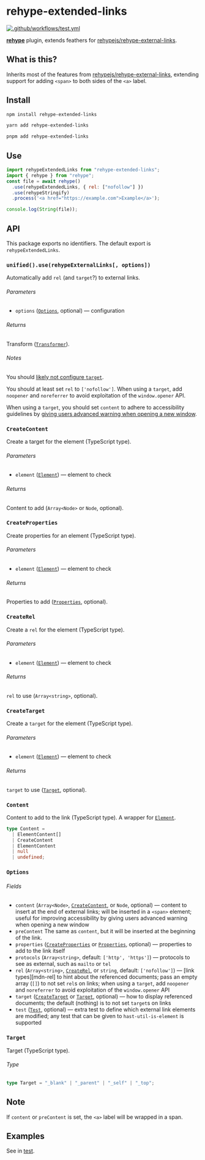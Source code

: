 # rehype-extended-links

[![.github/workflows/test.yml](https://github.com/yy4382/rehype-extended-links/actions/workflows/test.yml/badge.svg)](https://github.com/yy4382/rehype-extended-links/actions/workflows/test.yml)

**[rehype](https://github.com/rehypejs/rehype)** plugin, extends feathers for [rehypejs/rehype-external-links](https://github.com/rehypejs/rehype-external-links).

## What is this?

Inherits most of the features from [rehypejs/rehype-external-links](https://github.com/rehypejs/rehype-external-links), extending support for adding `<span>` to both sides of the `<a>` label.

## Install

```bash
npm install rehype-extended-links

yarn add rehype-extended-links

pnpm add rehype-extended-links
```

## Use

```javascript
import rehypeExtendedLinks from "rehype-extended-links";
import { rehype } from "rehype";
const file = await rehype()
  .use(rehypeExtendedLinks, { rel: ["nofollow"] })
  .use(rehypeStringify)
  .process('<a href="https://example.com">Example</a>');

console.log(String(file));
```

## API

This package exports no identifiers.
The default export is `rehypeExtendedLinks`.

### `unified().use(rehypeExternalLinks[, options])`

Automatically add `rel` (and `target`?) to external links.

###### Parameters

- `options` ([`Options`](#options), optional)
  — configuration

###### Returns

Transform ([`Transformer`](https://github.com/unifiedjs/unified#transformer)).

###### Notes

You should [likely not configure `target`][css-tricks].

You should at least set `rel` to `['nofollow']`.
When using a `target`, add `noopener` and `noreferrer` to avoid exploitation
of the `window.opener` API.

When using a `target`, you should set `content` to adhere to accessibility
guidelines by [giving users advanced warning when opening a new window][g201].

### `CreateContent`

Create a target for the element (TypeScript type).

###### Parameters

- `element` ([`Element`][hast-element])
  — element to check

###### Returns

Content to add (`Array<Node>` or `Node`, optional).

### `CreateProperties`

Create properties for an element (TypeScript type).

###### Parameters

- `element` ([`Element`][hast-element])
  — element to check

###### Returns

Properties to add ([`Properties`][hast-properties], optional).

### `CreateRel`

Create a `rel` for the element (TypeScript type).

###### Parameters

- `element` ([`Element`][hast-element])
  — element to check

###### Returns

`rel` to use (`Array<string>`, optional).

### `CreateTarget`

Create a `target` for the element (TypeScript type).

###### Parameters

- `element` ([`Element`][hast-element])
  — element to check

###### Returns

`target` to use ([`Target`][api-target], optional).

### `Content`

Content to add to the link (TypeScript type). A wrapper for [`Element`][hast-element].

```typescript
type Content =
  | ElementContent[]
  | CreateContent
  | ElementContent
  | null
  | undefined;
```

### `Options`

###### Fields

- `content` (`Array<Node>`, [`CreateContent`][api-create-content], or `Node`,
  optional)
  — content to insert at the end of external links; will be inserted in a
  `<span>` element; useful for improving accessibility by giving users
  advanced warning when opening a new window
- `preContent` The same as `content`, but it will be inserted at the beginning of the link.
- `properties` ([`CreateProperties`][api-create-properties] or
  [`Properties`][hast-properties], optional)
  — properties to add to the link itself
- `protocols` (`Array<string>`, default: `['http', 'https']`)
  — protocols to see as external, such as `mailto` or `tel`
- `rel` (`Array<string>`, [`CreateRel`][api-create-rel], or `string`,
  default: `['nofollow']`)
  — [link types][mdn-rel] to hint about the referenced documents; pass an
  empty array (`[]`) to not set `rel`s on links; when using a `target`, add `noopener`
  and `noreferrer` to avoid exploitation of the `window.opener` API
- `target` ([`CreateTarget`][api-create-target] or [`Target`][api-target],
  optional)
  — how to display referenced documents; the default (nothing) is to not set
  `target`s on links
- `test` ([`Test`][is-test], optional)
  — extra test to define which external link elements are modified; any test
  that can be given to `hast-util-is-element` is supported

### `Target`

Target (TypeScript type).

###### Type

```ts
type Target = "_blank" | "_parent" | "_self" | "_top";
```

## Note

If `content` or `preContent` is set, the `<a>` label will be wrapped in a span.

## Examples

See in [test](test/index.test.ts).

<!-- Definitions -->

[hast-properties]: https://github.com/syntax-tree/hast#properties
[hast-element]: https://github.com/syntax-tree/hast#element
[is-test]: https://github.com/syntax-tree/hast-util-is-element#test
[g201]: https://www.w3.org/WAI/WCAG21/Techniques/general/G201
[css-tricks]: https://css-tricks.com/use-target_blank/
[api-create-content]: #createcontent
[api-create-properties]: #createproperties
[api-create-rel]: #createrel
[api-create-target]: #createtarget
[api-options]: #options
[api-target]: #target
[api-rehype-external-links]: #unifieduserehypeexternallinks-options
